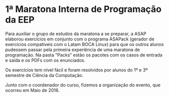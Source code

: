 # 1ª Maratona Interna de Programação da EEP

Para auxiliar o grupo de estudos da maratona a se preparar, a ASAP elaborou exercícios em conjunto com o programa ASAPack (gerador de exercícios compatíveis com o Latam BOCA Linux) para que os outros alunos pudessem passar pela primeira experíência de uma maratona de programação. Na pasta "Packs" estão os pacotes com os casos de entrada e saída e os PDFs com os enunciados.

Os exercícios tem nível fácil e foram resolvidos por alunos do 1º e 3º semestre de Ciência da Computação.

Junto com o coordenador do curso, fizemos a organização do evento, que ocorreu em Maio de 2016.
